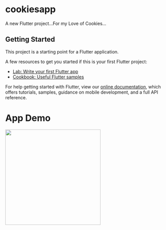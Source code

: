 # cookiesapp

A new Flutter project...For my Love of Cookies...

## Getting Started

This project is a starting point for a Flutter application.

A few resources to get you started if this is your first Flutter project:

- [Lab: Write your first Flutter app](https://flutter.dev/docs/get-started/codelab)
- [Cookbook: Useful Flutter samples](https://flutter.dev/docs/cookbook)

For help getting started with Flutter, view our
[online documentation](https://flutter.dev/docs), which offers tutorials,
samples, guidance on mobile development, and a full API reference.


# App Demo

<img src="https://user-images.githubusercontent.com/42491873/90828029-30387680-e335-11ea-85fb-edf9a939c6a1.gif" width="300">

